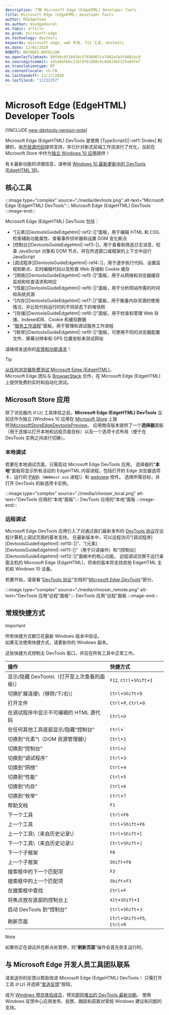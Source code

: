 ```yaml
---
description: 了解 Microsoft Edge (EdgeHTML) Developer Tools
title: Microsoft Edge (EdgeHTML) Developer Tools
author: MSEdgeTeam
ms.author: msedgedevrel
ms.topic: article
ms.prod: microsoft-edge
ms.technology: devtools
keywords: microsoft edge, web 开发, f12 工具, devtools
ms.date: 12/02/2020
ROBOTS: NOINDEX,NOFOLLOW
ms.openlocfilehash: 89fdbcdf10d10c57836067ca7d02afa3fd48cbc9
ms.sourcegitcommit: a35a6b5bbc21b7df61d08cbc6b074b5325ad4fef
ms.translationtype: MT
ms.contentlocale: zh-CN
ms.lasthandoff: 12/17/2020
ms.locfileid: "11232257"
---
```

# Microsoft Edge (EdgeHTML) Developer Tools  

[!INCLUDE [new-devtools-version-note](../includes/new-devtools-version-note.md)]  

Microsoft Edge \(EdgeHTML\) DevTools 是使用 [TypeScript][|::ref1::|Index] 构建的，由[开放源代码][GithubMicrosoftChakracore]提供支持，并已针对新式前端工作流进行了优化，当前在 Microsoft Store 中作为[独立 Windows 10 应用][MicrosoftStoreEdgeDevtoolsPreview]提供！  

有关最新功能的详细信息，请参阅 [Windows 10 最新更新中的 DevTools (EdgeHTML 18)][DevtoolsGuideEdgehtmlWhatsnew]。  

## 核心工具  

:::image type="complex" source="./media/devtools.png" alt-text="Microsoft Edge (EdgeHTML) DevTools":::
   Microsoft Edge (EdgeHTML) DevTools
:::image-end:::

<!--![Microsoft Edge \(EdgeHTML\) DevTools][ImageDevtoolsEdgehtml]  -->  

Microsoft Edge \(EdgeHTML\) DevTools 包括：  

*   “[元素][DevtoolsGuideEdgehtml|::ref2::|]”面板，用于编辑 HTML 和 CSS、检查辅助功能属性、查看事件侦听器和设置 DOM 变化断点  
*   [控制台][DevtoolsGuideEdgehtml|::ref3::|]，用于查看和筛选日志消息、检查 JavaScript 对象和 DOM 节点，并在所选窗口或框架的上下文中运行 JavaScript  
*   [调试程序][DevtoolsGuideEdgehtml|::ref4::|]，用于逐步执行代码、设置监视和断点、实时编辑代码以及检查 Web 存储和 Cookie 缓存  
*   “[网络][DevtoolsGuideEdgehtml|::ref5::|]”面板，用于从网络和浏览器缓存监视和检查请求和响应  
*   “[性能][DevtoolsGuideEdgehtml|::ref6::|]”面板，用于分析网站所需的时间和系统资源  
*   “[内存][DevtoolsGuideEdgehtml|::ref7::|]”面板，用于衡量内存资源的使用情况，并比较代码运行时的不同状态下的堆快照  
*   “[存储][DevtoolsGuideEdgehtml|::ref8::|]”面板，用于检查和管理 Web 存储、IndexedDB、Cookie 和缓存数据  
*   “[服务工作进程][DevtoolsGuideEdgehtmlServiceworkers]”面板，用于管理和调试服务工作进程  
*   “[枚举][DevtoolsGuideEdgehtml|::ref9::|]”面板，可使用不同的浏览器配置文件、屏幕分辨率和 GPS 位置坐标来测试网站  

请继续发送你的[反馈和功能请求](#getting-in-touch-with-the-microsoft-edge-devtools-team)！  

> [!TIP]
> [从任何浏览器免费测试 Microsoft Edge \(EdgeHTML)][BrowserstackEdgehtml]。  
> Microsoft Edge 团队与 [BrowserStack][BrowserstackEdgehtml] 合作，在 Microsoft Edge \(EdgeHTML) 上提供免费的实时和自动化测试。  

## Microsoft Store 应用  

除了浏览器内 \(`F12`\) 工具体验之前，**Microsoft Edge \(EdgeHTML\) DevTools** 当前还作为独立 [Windows 10 应用在 [Microsoft Store][DevtoolsGuideEdgehtmlWhatsnew] 上提供][MicrosoftStoreEdgeDevtoolsPreview]。  应用商店版本提供了一个**选择器**面板（用于连接以打开本地和远程页面目标）以及一个选项卡式布局（便于在 DevTools 实例之间进行切换）。  

### 本地调试  

若要在本地调试页面，只需启动 Microsoft Edge DevTools 应用。  选择器的“**本地**”面板将显示所有活动的 EdgeHTML 内容进程，包括打开的 Edge 浏览器选项卡、运行的 [PWA][PwasEdgehtmlIndex]\（`WWAHost.exe` 进程\）和 [webview][HostingWebview] 控件。  选择所需目标，并打开 DevTools 的新选项卡实例。  

:::image type="complex" source=".//media/chooser_local.png" alt-text="DevTools 应用的“本地”面板":::
   DevTools 应用的“本地”面板
:::image-end:::

<!--![DevTools app Local panel][ImageDevtoolsGuideEdgehtmlChooselocal]  -->  

### 远程调试  

Microsoft Edge DevTools 应用引入了对通过我们最新发布的 [DevTools 协议][DevtoolsProtocolEdgehtmlIndex]在远程计算机上调试页面的基本支持。  在最新版本中，可以远程访问“[调试程序][DevtoolsGuideEdgehtml|::ref10::|]”、“[元素][DevtoolsGuideEdgehtml|::ref11::|]”（用于只读操作）和“[控制台][DevtoolsGuideEdgehtml|::ref12::|]”面板中的核心功能。  远程调试仅限于运行桌面主机的 Microsoft Edge \(EdgeHTML\)，将来的版本将支持其他 EdgeHTML 主机和 Windows 10 设备。  

若要开始，请查看“[DevTools 协议][DevtoolsProtocolEdgehtmlIndex]”文档的“[*Microsoft Edge DevTools*][DevtoolsProtocolEdgehtmlClientsEdgePreview]”部分。  

:::image type="complex" source="./media/chooser_remote.png" alt-text="DevTools 应用“远程”面板":::
   DevTools 应用“远程”面板
:::image-end:::

<!--![DevTools app Remote panel][ImageDevtoolsGuideEdgehtmlRemote]  -->  

## 常规快捷方式  

> [!IMPORTANT]
> 所有快捷方式都已在最新 Windows 版本中验证。  
> 如果无法使用快捷方式，请更新你的 Windows 副本。  

这些快捷方式控制主 DevTools 窗口，并应在所有工具中正常工作。  

| 操作 | 快捷方式 |  
|:--- |:--- |  
| 显示/隐藏 DevTools\（打开至上次查看的面板\） | `F12`, `Ctrl`+`Shift`+`I` |  
| 切换扩展连接\（移除/下/右\） | `Ctrl`+`Shift`+`D` |  
| 打开文件 | `Ctrl`+`P`, `Ctrl`+`O` |  
| 在调试程序中显示不可编辑的 HTML 源代码 | `Ctrl`+`U` |  
| 在任何其他工具底部显示/隐藏“控制台”  | `Ctrl`+`` ` `` |  
| 切换到“元素”\（DOM 资源管理器\） | `Ctrl`+`1` |  
| 切换到“控制台” |  `Ctrl`+`2` |  
| 切换到“调试程序” | `Ctrl`+`3` |  
| 切换到“网络” | `Ctrl`+`4` |  
| 切换到“性能” | `Ctrl`+`5` |  
| 切换到“内存” | `Ctrl`+`6` |  
| 切换到“枚举” | `Ctrl`+`7` |  
| 帮助文档 | `F1` |  
| 下一个工具 | `Ctrl`+`F6` |  
| 上一个工具 | `Ctrl`+`Shift`+`F6` |  
| 上一个工具\（来自历史记录\） | `Ctrl`+`Shift`+`[` |  
| 下一个工具\（来自历史记录\） | `Ctrl`+`Shift`+`]` |  
| 下一个子框架 | `F6` |  
| 上一个子框架 | `Shift`+`F6` |  
| 搜索框中的下一个匹配项 | `F3` |  
| 搜索框中的上一个匹配项 | `Shift`+`F3` |  
| 在搜索框中查找 | `Ctrl`+`F` |  
| 将焦点放在底部的控制台上 | `Alt`+`Shift`+`I` |  
| 启动 DevTools 到“控制台” | `Ctrl`+`Shift`+`J` |  
| 刷新页面 | `Ctrl`+`Shift`+`F5`, `Ctrl`+`R` |  

> [!NOTE]
> 如果你正在调试并在断点处暂停，则“**刷新页面**”操作会首先恢复运行时。  

## 与 Microsoft Edge 开发人员工具团队联系  

请发送你的反馈以帮助改进 Microsoft Edge \(EdgeHTML\) DevTools！  只需打开工具 \(`F12`\) 并选择“[发送反馈](#microsoft-edge-edgehtml-developer-tools)”按钮。  

成为 [Windows 预览体验成员][WindowsInsiderProgram]，预览[即将推出的 DevTools 最新功能][DevtoolsGuideEdgehtmlWhatsnew]。  使用 Windows 反馈中心应用发布、投票、跟踪和获取对常规 Windows 建议和问题的支持。  

<!-- image links  -->  

<!--[ImageDevtoolsEdgehtml]: /microsoft-edge/devtools-guide/media/devtools.png "Microsoft Edge (EdgeHTML) DevTools"  -->  
<!--[ImageDevtoolsGuideEdgehtmlChooselocal]: /microsoft-edge/devtools-guide/media/chooser_local.png "DevTools app Local panel"  -->  
<!--[ImageDevtoolsGuideEdgehtmlRemote]: /microsoft-edge/devtools-guide/media/chooser_remote.png "DevTools app Remote panel"  -->  

<!-- links  -->  

[DevtoolsGuideEdgehtmlConsole]: /microsoft-edge/devtools-guide/console "控制台"  
[DevtoolsGuideEdgehtmlDebugger]: /microsoft-edge/devtools-guide/debugger "调试程序"  
[DevtoolsGuideEdgehtmlElements]: /microsoft-edge/devtools-guide/elements "元素"  
[DevtoolsGuideEdgehtmlEmulation]: /microsoft-edge/devtools-guide/emulation "枚举"  
[DevtoolsGuideEdgehtmlMemory]: /microsoft-edge/devtools-guide/memory "内存"  
[DevtoolsGuideEdgehtmlNetwork]: /microsoft-edge/devtools-guide/network "网络"  
[DevtoolsGuideEdgehtmlPerformance]: /microsoft-edge/devtools-guide/performance "性能"  
[DevtoolsGuideEdgehtmlServiceworkers]: /microsoft-edge/devtools-guide/service-workers "服务工作进程"  
[DevtoolsGuideEdgehtmlStorage]: /microsoft-edge/devtools-guide/storage "存储"  
[DevtoolsGuideEdgehtmlWhatsnew]: /microsoft-edge/devtools-guide/whats-new "最新 Windows 10 更新中的 DevTools (EdgeHTML 18)"  
[DevtoolsProtocolEdgehtmlIndex]: /microsoft-edge/devtools-protocol/index "Microsoft Edge (EdgeHTML) DevTools 协议"  
[DevtoolsProtocolEdgehtmlClientsEdgePreview]: /microsoft-edge/devtools-protocol/0.1/clients.md#microsoft-edge-devtools-preview "Microsoft Edge DevTools Preview-DevTools 协议客户端"  
[HostingWebview]: /microsoft-edge/hosting/webview "Windows 10 应用的 WebView (EdgeHTML)"  
[PwasEdgehtmlIndex]: /microsoft-edge/progressive-web-apps-edgehtml/index "Windows 上的渐进式 Web 应用 (EdgeHTML)"  

[MicrosoftStoreEdgeDevtoolsPreview]: https://www.microsoft.com/store/p/microsoft-edge-devtools-preview/9mzbfrmz0mnj "Microsoft Edge DevTools 预览版"  

[WindowsInsiderProgram]: https://insider.windows.com "Windows 预览体验计划"  

[BrowserstackEdgehtml]: https://www.browserstack.com/test-on-microsoft-edge-browser "Microsoft Edge 浏览器免费测试 | BrowserStack"  

[GithubMicrosoftChakracore]: https://github.com/Microsoft/ChakraCore "microsoft/ChakraCore | GitHub"  

[TypeScriptIndex]: https://www.typescriptlang.org "TypeScript"  
